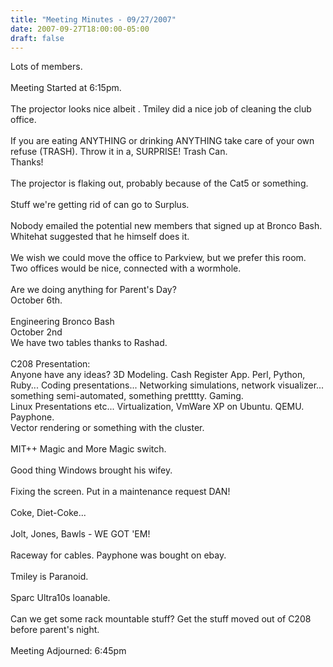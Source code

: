 ```yaml
---
title: "Meeting Minutes - 09/27/2007"
date: 2007-09-27T18:00:00-05:00
draft: false
---
```


Lots of members.  <br />
<br />
Meeting Started at 6:15pm.  <br />
<br />
The projector looks nice albeit .  Tmiley did a nice job of cleaning the club office.  <br />
<br />
If you are eating ANYTHING or drinking ANYTHING take care of your own refuse (TRASH).  Throw it in a, SURPRISE! Trash Can. <br />
Thanks!<br />
<br />
The projector is flaking out, probably because of the Cat5 or something.  <br />
<br />
Stuff we're getting rid of can go to Surplus.  <br />
<br />
Nobody emailed the potential new members that signed up at Bronco Bash.  Whitehat suggested that he himself does it.<br />
<br />
We wish we could move the office to Parkview, but we prefer this room.  Two offices would be nice, connected with a wormhole.  <br />
<br />
Are we doing anything for Parent's Day?  <br />
October 6th.    <br />
<br />
Engineering Bronco Bash<br />
October 2nd<br />
We have two tables thanks to Rashad.  <br />
<br />
C208 Presentation: <br />
Anyone have any ideas?  3D Modeling.  Cash Register App.  Perl, Python, Ruby...  Coding presentations... Networking simulations, network visualizer... something semi-automated, something pretttty.  Gaming.  <br />
Linux Presentations etc...  Virtualization, VmWare XP on Ubuntu.  QEMU.  Payphone.  <br />
Vector rendering or something with the cluster.  <br />
<br />
MIT++  Magic and More Magic switch.  <br />
<br />
Good thing Windows brought his wifey.  <br />
<br />
Fixing the screen.  Put in a maintenance request DAN!<br />
<br />
Coke, Diet-Coke... <br />
<br />
Jolt, Jones, Bawls - WE GOT 'EM!<br />
<br />
Raceway for cables.  Payphone was bought on ebay.  <br />
<br />
Tmiley is Paranoid.  <br />
<br />
Sparc Ultra10s loanable.  <br />
<br />
Can we get some rack mountable stuff?  Get the stuff moved out of C208 before parent's night.  <br />
<br />
Meeting Adjourned: 6:45pm  